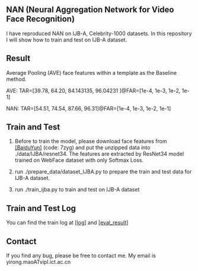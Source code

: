 ## NAN (Neural Aggregation Network for Video Face Recognition)

I have reproduced NAN on IJB-A, Celebrity-1000 datasets. In this repository I will show how to train and test on IJB-A dataset.

## Result
Average Pooling (AVE) face features within a template as the Baseline method.

AVE: TAR=[39.78, 64.20, 84.143135, 96.04231 ]@FAR=[1e-4, 1e-3, 1e-2, 1e-1]

NAN: TAR=[54.51, 74.54, 87.66, 96.31]@FAR=[1e-4, 1e-3, 1e-2, 1e-1]

## Train and Test
1. Before to train the model, please download face features from [[BaiduYun]](https://pan.baidu.com/s/1LD3NTWsf0NVC4uYnBFlS7Q) (code: 7zyg) and put the unzipped data into ./data/IJBA/resnet34. The features are extracted by ResNet34 model trained on WebFace dataset with only Softmax Loss.

2. run ./prepare_data/dataset_IJBA.py to prepare the train and test data for IJB-A dataset.

3. run ./train_ijba.py to train and test on IJB-A dataset

## Train and Test Log
You can find the train log at [[log]](https://github.com/YirongMao/NAN/blob/master/data/IJBA/model/model_resnet34_s8_NAN/train_s8b128_.txt) and [[eval_result]](https://github.com/YirongMao/NAN/blob/master/data/IJBA/model/model_resnet34_s8_NAN/eval_result.txt)

## Contact
If you find any bug, please be free to contact me. My email is yirong.maoATvipl.ict.ac.cn


